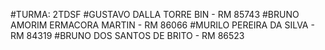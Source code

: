 #TURMA: 2TDSF
#GUSTAVO DALLA TORRE BIN - RM 85743
#BRUNO AMORIM ERMACORA MARTIN - RM 86066
#MURILO PEREIRA DA SILVA - RM 84319
#BRUNO DOS SANTOS DE BRITO - RM 86523
